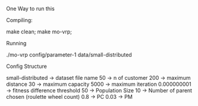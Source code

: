 One Way to run this

Compiling:

make clean; make mo-vrp;

Running

 ./mo-vrp config/parameter-1 data/small-distributed



Config Structure

small-distributed -> dataset file name
50 -> n of customer
200 -> maximum distance
30 -> maximum capacity
5000 -> maximum iteration
0.000000001 -> fitness difference threshold
50 -> Population Size
10 -> Number of parent chosen (roulette wheel count)
0.8 -> PC
0.03 -> PM
